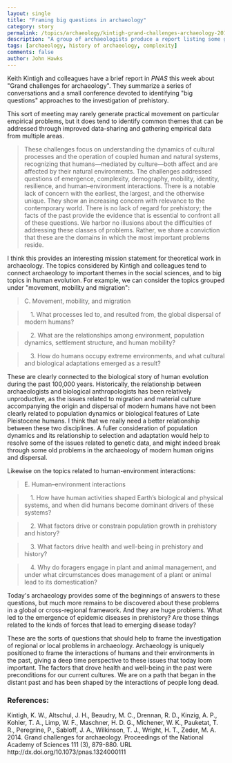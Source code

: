 ```yaml
---
layout: single 
title: "Framing big questions in archaeology" 
category: story
permalink: /topics/archaeology/kintigh-grand-challenges-archaeology-2014.html
description: "A group of archaeologists produce a report listing some grand challenges for the field."
tags: [archaeology, history of archaeology, complexity] 
comments: false 
author: John Hawks 
---
```


Keith Kintigh and colleagues have a brief report in _PNAS_ this week about "Grand challenges for archaeology". They summarize a series of conversations and a small conference devoted to identifying "big questions" approaches to the investigation of prehistory. 

This sort of meeting may rarely generate practical movement on particular empirical problems, but it does tend to identify common themes that can be addressed through improved data-sharing and gathering empirical data from multiple areas. 

<blockquote>These challenges focus on understanding the dynamics of cultural processes and the operation of coupled human and natural systems, recognizing that humans—mediated by culture—both affect and are affected by their natural environments. The challenges addressed questions of emergence, complexity, demography, mobility, identity, resilience, and human–environment interactions. There is a notable lack of concern with the earliest, the largest, and the otherwise unique. They show an increasing concern with relevance to the contemporary world. There is no lack of regard for prehistory; the facts of the past provide the evidence that is essential to confront all of these questions. We harbor no illusions about the difficulties of addressing these classes of problems. Rather, we share a conviction that these are the domains in which the most important problems reside.</blockquote>

I think this provides an interesting mission statement for theoretical work in archaeology. The topics considered by Kintigh and colleagues tend to connect archaeology to important themes in the social sciences, and to big topics in human evolution. For example, we can consider the topics grouped under "movement, mobility and migration": 

<blockquote>C. Movement, mobility, and migration</blockquote>

<blockquote> 1. What processes led to, and resulted from, the global dispersal of modern humans?</blockquote>

<blockquote> 2. What are the relationships among environment, population dynamics, settlement structure, and human mobility?</blockquote>

<blockquote> 3. How do humans occupy extreme environments, and what cultural and biological adaptations emerged as a result?</blockquote>

These are clearly connected to the biological story of human evolution during the past 100,000 years. Historically, the relationship between archaeologists and biological anthropologists has been relatively unproductive, as the issues related to migration and material culture accompanying the origin and dispersal of modern humans have not been clearly related to population dynamics or biological features of Late Pleistocene humans. I think that we really need a better relationship between these two disciplines. A fuller consideration of population dynamics and its relationship to selection and adaptation would help to resolve some of the issues related to genetic data, and might indeed break through some old problems in the archaeology of modern human origins and dispersal. 

Likewise on the topics related to human-environment interactions: 

<blockquote>E. Human–environment interactions</blockquote>

<blockquote> 1. How have human activities shaped Earth’s biological and physical systems, and when did humans become dominant drivers of these systems?</blockquote>

<blockquote> 2. What factors drive or constrain population growth in prehistory and history?</blockquote>

<blockquote> 3. What factors drive health and well-being in prehistory and history?</blockquote>

<blockquote> 4. Why do foragers engage in plant and animal management, and under what circumstances does management of a plant or animal lead to its domestication?</blockquote>

Today's archaeology provides some of the beginnings of answers to these questions, but much more remains to be discovered about these problems in a global or cross-regional framework. And they are huge problems. What led to the emergence of epidemic diseases in prehistory? Are those things related to the kinds of forces that lead to emerging disease today? 

These are the sorts of questions that should help to frame the investigation of regional or local problems in archaeology. Archaeology is uniquely positioned to frame the interactions of humans and their environments in the past, giving a deep time perspective to these issues that today loom important. The factors that drove health and well-being in the past were preconditions for our current cultures. We are on a path that began in the distant past and has been shaped by the interactions of people long dead. 

### References:

<p class="cite">Kintigh, K. W., Altschul, J. H., Beaudry, M. C., Drennan, R. D., Kinzig, A. P., Kohler, T. A., Limp, W. F., Maschner, H. D. G., Michener, W. K., Pauketat, T. R., Peregrine, P., Sabloff, J. A., Wilkinson, T. J., Wright, H. T., Zeder, M. A. 2014. Grand challenges for archaeology. Proceedings of the National Academy of Sciences 111 (3), 879-880.
URL http://dx.doi.org/10.1073/pnas.1324000111</p>



